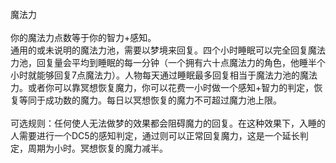 <title>魔法力</title>
<meta name="GENERATOR" content="WinCHM">
<meta http-equiv="Content-Type" content="text/html; charset=gb2312">
<br>魔法力
<br>
<br>你的魔法力点数等于你的智力+感知。
<br>通用的或未说明的魔法力池，需要以梦境来回复。四个小时睡眠可以完全回复魔法力池，回复量会平均到睡眠的每一分钟（一个拥有六十点魔法力的角色，他睡半个小时就能够回复7点魔法力）。人物每天通过睡眠最多回复相当于魔法力池的魔法力。或者你可以靠冥想恢复魔力，你可以花费一小时做一个感知+智力的判定，恢复等同于成功数的魔力。每日以冥想恢复的魔力不可超过魔力池上限。 
<br>
<br>可选规则：任何使人无法做梦的效果都会阻碍魔力的回复。在这种效果下，入睡的人需要进行一个DC5的感知判定，通过则可以正常回复魔力，这是一个延长判定，周期为小时。冥想恢复的魔力减半。
<br>
